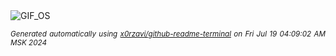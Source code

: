 <div align="justify">
<picture>
    <source media="(prefers-color-scheme: dark)" srcset="https://i.ibb.co/XVQv5D2/output-gif.gif">
    <source media="(prefers-color-scheme: light)" srcset="https://i.ibb.co/XVQv5D2/output-gif.gif">
    <img alt="GIF_OS" src="https://i.ibb.co/XVQv5D2/output-gif.gif">
</picture>

<sub><i>Generated automatically using [x0rzavi/github-readme-terminal](https://github.com/x0rzavi/github-readme-terminal) on Fri Jul 19 04:09:02 AM MSK 2024</i></sub>

</div>

<!-- Image deletion URL: https://ibb.co/4Jq5S2m/ddf585bf3f6049e8dae7178f148964f6 -->